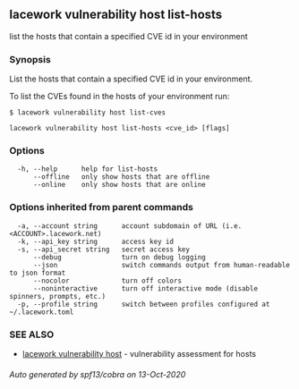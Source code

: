 ## lacework vulnerability host list-hosts

list the hosts that contain a specified CVE id in your environment

### Synopsis

List the hosts that contain a specified CVE id in your environment.

To list the CVEs found in the hosts of your environment run:

    $ lacework vulnerability host list-cves

```
lacework vulnerability host list-hosts <cve_id> [flags]
```

### Options

```
  -h, --help      help for list-hosts
      --offline   only show hosts that are offline
      --online    only show hosts that are online
```

### Options inherited from parent commands

```
  -a, --account string      account subdomain of URL (i.e. <ACCOUNT>.lacework.net)
  -k, --api_key string      access key id
  -s, --api_secret string   secret access key
      --debug               turn on debug logging
      --json                switch commands output from human-readable to json format
      --nocolor             turn off colors
      --noninteractive      turn off interactive mode (disable spinners, prompts, etc.)
  -p, --profile string      switch between profiles configured at ~/.lacework.toml
```

### SEE ALSO

* [lacework vulnerability host](lacework_vulnerability_host.md)	 - vulnerability assessment for hosts

###### Auto generated by spf13/cobra on 13-Oct-2020
